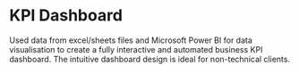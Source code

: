 # KPI Dashboard
Used data from excel/sheets files and Microsoft Power BI for data visualisation to create a fully interactive and automated business KPI dashboard. The intuitive dashboard design is ideal for non-technical clients.
